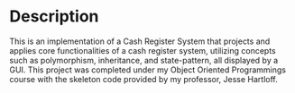 # Description

This is an implementation of a Cash Register System that projects and applies core functionalities of a cash register system, utilizing concepts such as polymorphism, inheritance, and state-pattern, all displayed by a GUI. This project was completed under my Object Oriented Programmings course with the skeleton code provided by my professor, Jesse Hartloff.
